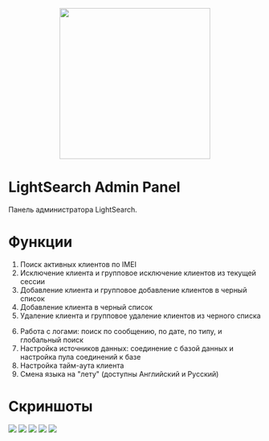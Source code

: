 <p align="center"> 
<img src="https://user-images.githubusercontent.com/43209824/64838878-905c6e00-d638-11e9-8026-e7b04d1af80f.png"
     width="300" height="300">
</p>

# LightSearch Admin Panel

Панель администратора LightSearch.

# Функции

1. Поиск активных клиентов по IMEI
2. Исключение клиента и групповое исключение клиентов из текущей сессии
3. Добавление клиента и групповое добавление клиентов в черный список
4. Добавление клиента в черный список
5. Удаление клиента и групповое удаление клиентов из черного списка
6) Работа с логами: поиск по сообщению, по дате, по типу, и глобальный поиск
7) Настройка источников данных: соединение с базой данных и настройка пула соединений к базе
8) Настройка тайм-аута клиента
9) Смена языка на "лету" (доступны Английский и Русский)

# Скриншоты
<img src="https://user-images.githubusercontent.com/43209824/96677923-f1b24d00-13b3-11eb-8c9b-6ec2ae5e39f4.png">
<img src="https://user-images.githubusercontent.com/43209824/96678057-41911400-13b4-11eb-866d-0104d65b913f.png">
<img src="https://user-images.githubusercontent.com/43209824/96678155-74d3a300-13b4-11eb-855f-a89779fa4119.png">
<img src="https://user-images.githubusercontent.com/43209824/96678771-b9137300-13b5-11eb-9cd5-789d54f0ad7c.png">
<img src="https://user-images.githubusercontent.com/43209824/96678882-f24be300-13b5-11eb-80dc-1ef254e10eb6.png">
